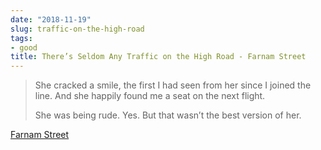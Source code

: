 ```yaml
---
date: "2018-11-19"
slug: traffic-on-the-high-road
tags:
- good
title: There’s Seldom Any Traffic on the High Road - Farnam Street
---
```


> She cracked a smile, the first I had seen from her since I joined the line. And she happily found me a seat on the next flight.
> 
> She was being rude. Yes. But that wasn’t the best version of her.

[Farnam Street](https://fs.blog/2018/11/high-road/)

